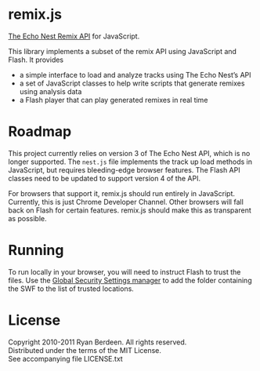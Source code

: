 remix.js
========

[The Echo Nest Remix API][echo-nest-remix] for JavaScript.

This library implements a subset of the remix API using JavaScript and Flash. It provides

 * a simple interface to load and analyze tracks using The Echo Nest’s API
 * a set of JavaScript classes to help write scripts that generate remixes using analysis data
 * a Flash player that can play generated remixes in real time

Roadmap
=======

This project currently relies on version 3 of The Echo Nest API, which is no longer supported. The `nest.js` file implements the track up load methods in JavaScript, but requires bleeding-edge browser features. The Flash API classes need to be updated to support version 4 of the API.

For browsers that support it, remix.js should run entirely in JavaScript. Currently, this is just Chrome Developer Channel. Other browsers will fall back on Flash for certain features. remix.js should make this as transparent as possible.

Running
=======

To run locally in your browser, you will need to instruct Flash to trust the
files. Use the [Global Security Settings manager][global-security-settings] to
add the folder containing the SWF to the list of trusted locations.

License
=======

Copyright 2010-2011 Ryan Berdeen. All rights reserved.  
Distributed under the terms of the MIT License.  
See accompanying file LICENSE.txt

[echo-nest-remix]: http://code.google.com/p/echo-nest-remix/
[global-security-settings]: http://www.macromedia.com/support/documentation/en/flashplayer/help/settings_manager04a.html
